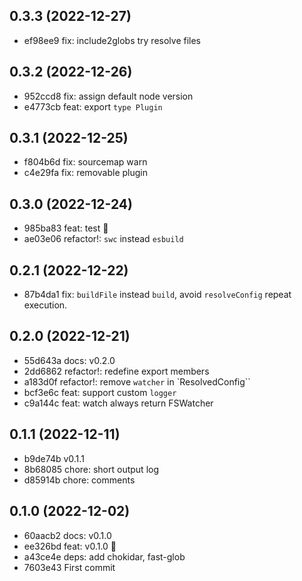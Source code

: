 ## 0.3.3 (2022-12-27)

- ef98ee9 fix: include2globs try resolve files

## 0.3.2 (2022-12-26)

- 952ccd8 fix: assign default node version
- e4773cb feat: export `type Plugin`

## 0.3.1 (2022-12-25)

- f804b6d fix: sourcemap warn
- c4e29fa fix: removable plugin

## 0.3.0 (2022-12-24)

- 985ba83 feat: test 🌱
- ae03e06 refactor!: `swc` instead `esbuild`

## 0.2.1 (2022-12-22)

- 87b4da1 fix: `buildFile` instead `build`, avoid `resolveConfig` repeat execution.

## 0.2.0 (2022-12-21)

- 55d643a docs: v0.2.0
- 2dd6862 refactor!: redefine export members
- a183d0f refactor!: remove `watcher` in `ResolvedConfig``
- bcf3e6c feat: support custom `logger`
- c9a144c feat: watch always return FSWatcher

## 0.1.1 (2022-12-11)

- b9de74b v0.1.1
- 8b68085 chore: short output log
- d85914b chore: comments

## 0.1.0 (2022-12-02)

- 60aacb2 docs: v0.1.0
- ee326bd feat: v0.1.0 🌱
- a43ce4e deps: add chokidar, fast-glob
- 7603e43 First commit
